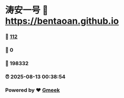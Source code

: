 # 涛安一号 :link: https://bentaoan.github.io 
### :page_facing_up: [112](https://bentaoan.github.io/tag.html) 
### :speech_balloon: 0 
### :hibiscus: 198332 
### :alarm_clock: 2025-08-13 00:38:54 
### Powered by :heart: [Gmeek](https://github.com/Meekdai/Gmeek)
